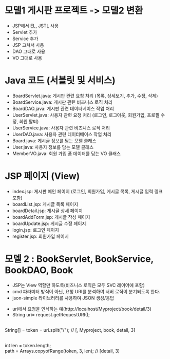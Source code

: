 # 모델1 게시판 프로젝트 -> 모델2 변환
- JSP에서 EL, JSTL 사용<br>
- Servlet 추가<br>
- Service 추가<br>
- JSP 고쳐서 사용<br>
- DAO 그대로 사용<br>
- VO 그대로 사용<br>

# Java 코드 (서블릿 및 서비스)

- BoardServlet.java: 게시판 관련 요청 처리 (목록, 상세보기, 추가, 수정, 삭제)
- BoardService.java: 게시판 관련 비즈니스 로직 처리
- BoardDAO.java: 게시판 관련 데이터베이스 작업 처리
- UserServlet.java: 사용자 관련 요청 처리 (로그인, 로그아웃, 회원가입, 프로필 수정, 회원 탈퇴)
- UserService.java: 사용자 관련 비즈니스 로직 처리
- UserDAO.java: 사용자 관련 데이터베이스 작업 처리
- Board.java: 게시글 정보를 담는 모델 클래스
- User.java: 사용자 정보를 담는 모델 클래스
- MemberVO.java: 회원 가입 폼 데이터를 담는 VO 클래스

# JSP 페이지 (View)
- index.jsp: 게시판 메인 페이지 (로그인, 회원가입, 게시글 목록, 게시글 입력 링크 포함)
- boardList.jsp: 게시글 목록 페이지
- boardDetail.jsp: 게시글 상세 페이지
- boardAddForm.jsp: 게시글 작성 페이지
- boardUpdate.jsp: 게시글 수정 페이지
- login.jsp: 로그인 페이지
- register.jsp: 회원가입 페이지

# 모델 2 : BookServlet, BookService, BookDAO, Book<br>
+ JSP는 View 역할만 하도록(비즈니스 로직은 모두 SVC 레이어에 포함)<br>
+ cmd 파라미터 방식이 아닌, 요청 URI를 분석하여 서버 로직이 분기되도록 한다.<br>
+ json-simple 라이브러리를 사용하여 JSON 생성/응답

* uri에서 요청을 인식하는 예(http://localhost/Myproject/book/detail/3)<br>
* String uri= request.getRequestURI();<br><br>

String[] = token = uri.split("/"); // [, Myproject, book, detail, 3]<br><br>

int len = token.length;<br>
path = Arrays.copyofRange(token, 3, len); // [detail, 3]<br>

